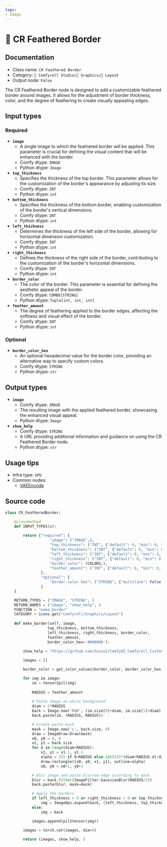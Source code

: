 ```yaml
---
tags:
- Image
---
```


# 🌁 CR Feathered Border
## Documentation
- Class name: `CR Feathered Border`
- Category: `🧩 Comfyroll Studio/👾 Graphics/🌁 Layout`
- Output node: `False`

The CR Feathered Border node is designed to add a customizable feathered border around images. It allows for the adjustment of border thickness, color, and the degree of feathering to create visually appealing edges.
## Input types
### Required
- **`image`**
    - A single image to which the feathered border will be applied. This parameter is crucial for defining the visual content that will be enhanced with the border.
    - Comfy dtype: `IMAGE`
    - Python dtype: `Image`
- **`top_thickness`**
    - Specifies the thickness of the top border. This parameter allows for the customization of the border's appearance by adjusting its size.
    - Comfy dtype: `INT`
    - Python dtype: `int`
- **`bottom_thickness`**
    - Specifies the thickness of the bottom border, enabling customization of the border's vertical dimensions.
    - Comfy dtype: `INT`
    - Python dtype: `int`
- **`left_thickness`**
    - Determines the thickness of the left side of the border, allowing for horizontal dimension customization.
    - Comfy dtype: `INT`
    - Python dtype: `int`
- **`right_thickness`**
    - Defines the thickness of the right side of the border, contributing to the customization of the border's horizontal dimensions.
    - Comfy dtype: `INT`
    - Python dtype: `int`
- **`border_color`**
    - The color of the border. This parameter is essential for defining the aesthetic appeal of the border.
    - Comfy dtype: `COMBO[STRING]`
    - Python dtype: `Tuple[int, int, int]`
- **`feather_amount`**
    - The degree of feathering applied to the border edges, affecting the softness and visual effect of the border.
    - Comfy dtype: `INT`
    - Python dtype: `int`
### Optional
- **`border_color_hex`**
    - An optional hexadecimal value for the border color, providing an alternative way to specify custom colors.
    - Comfy dtype: `STRING`
    - Python dtype: `str`
## Output types
- **`image`**
    - Comfy dtype: `IMAGE`
    - The resulting image with the applied feathered border, showcasing the enhanced visual appeal.
    - Python dtype: `Image`
- **`show_help`**
    - Comfy dtype: `STRING`
    - A URL providing additional information and guidance on using the CR Feathered Border node.
    - Python dtype: `str`
## Usage tips
- Infra type: `GPU`
- Common nodes:
    - [VAEEncode](../../Comfy/Nodes/VAEEncode.md)



## Source code
```python
class CR_FeatheredBorder:

    @classmethod
    def INPUT_TYPES(s):
                    
        return {"required": {
                    "image": ("IMAGE",),
                    "top_thickness": ("INT", {"default": 0, "min": 0, "max": 4096}),
                    "bottom_thickness": ("INT", {"default": 0, "min": 0, "max": 4096}),
                    "left_thickness": ("INT", {"default": 0, "min": 0, "max": 4096}),
                    "right_thickness": ("INT", {"default": 0, "min": 0, "max": 4096}),
                    "border_color": (COLORS,),
                    "feather_amount": ("INT", {"default": 0, "min": 0, "max": 1024}),
                },
                "optional": {
                    "border_color_hex": ("STRING", {"multiline": False, "default": "#000000"})                
                }
    }

    RETURN_TYPES = ("IMAGE", "STRING", )
    RETURN_NAMES = ("image", "show_help", )
    FUNCTION = "make_border"
    CATEGORY = icons.get("Comfyroll/Graphics/Layout")
    
    def make_border(self, image,
                   top_thickness, bottom_thickness,
                   left_thickness, right_thickness, border_color,
                   feather_amount,
                   border_color_hex='#000000'):
                   
        show_help = "https://github.com/Suzie1/ComfyUI_Comfyroll_CustomNodes/wiki/Layout-Nodes#cr-feathered-border"                   

        images = []

        border_color = get_color_values(border_color, border_color_hex, color_mapping)

        for img in image:
            im = tensor2pil(img)
            
            RADIUS = feather_amount
                         
            # Paste image on white background
            diam = 2*RADIUS
            back = Image.new('RGB', (im.size[0]+diam, im.size[1]+diam), border_color)
            back.paste(im, (RADIUS, RADIUS))

            # Create paste mask
            mask = Image.new('L', back.size, 0)
            draw = ImageDraw.Draw(mask)
            x0, y0 = 0, 0
            x1, y1 = back.size
            for d in range(diam+RADIUS):
                x1, y1 = x1-1, y1-1
                alpha = 255 if d<RADIUS else int(255*(diam+RADIUS-d)/diam)
                draw.rectangle([x0, y0, x1, y1], outline=alpha)
                x0, y0 = x0+1, y0+1

            # Blur image and paste blurred edge according to mask
            blur = back.filter(ImageFilter.GaussianBlur(RADIUS/2))
            back.paste(blur, mask=mask)

            # Apply the borders
            if left_thickness > 0 or right_thickness > 0 or top_thickness > 0 or bottom_thickness > 0:
                img = ImageOps.expand(back, (left_thickness, top_thickness, right_thickness, bottom_thickness), fill=border_color)
            else:
                img = back

            images.append(pil2tensor(img))
        
        images = torch.cat(images, dim=0)                

        return (images, show_help, )

```

